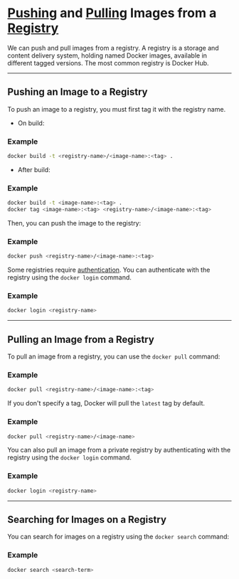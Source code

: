 # [Pushing](https://docs.docker.com/reference/cli/docker/image/push/) and [Pulling](https://docs.docker.com/reference/cli/docker/image/pull/) Images from a [Registry](https://hub.docker.com/search?q=)

We can push and pull images from a registry. A registry is a storage and content delivery system, holding named Docker images, available in different tagged versions. The most common registry is Docker Hub.

---

## Pushing an Image to a Registry

To push an image to a registry, you must first tag it with the registry name.

- On build:

### Example
```bash
docker build -t <registry-name>/<image-name>:<tag> .
```

- After build:

### Example
```bash
docker build -t <image-name>:<tag> .
docker tag <image-name>:<tag> <registry-name>/<image-name>:<tag>
```

Then, you can push the image to the registry:

### Example
```bash
docker push <registry-name>/<image-name>:<tag>
```

Some registries require [authentication](https://docs.docker.com/reference/cli/docker/login/). You can authenticate with the registry using the `docker login` command.

### Example
```bash
docker login <registry-name>
```

---

## Pulling an Image from a Registry

To pull an image from a registry, you can use the `docker pull` command:

### Example
```bash
docker pull <registry-name>/<image-name>:<tag>
```

If you don't specify a tag, Docker will pull the `latest` tag by default.

### Example
```bash
docker pull <registry-name>/<image-name>
```

You can also pull an image from a private registry by authenticating with the registry using the `docker login` command.

### Example
```bash
docker login <registry-name>
```

---

## Searching for Images on a Registry

You can search for images on a registry using the `docker search` command:

### Example
```bash
docker search <search-term>
```
